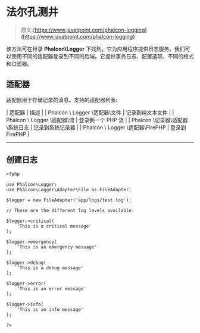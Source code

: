 # 法尔孔测井

> 原文:[https://www.javatpoint.com/phalcon-logging](https://www.javatpoint.com/phalcon-logging)

该方法可在目录 **Phalcon\Logger** 下找到。它为应用程序提供日志服务。我们可以使用不同的适配器登录到不同的后端。它提供事务日志、配置选项、不同的格式和过滤器。

## 适配器

适配器用于存储记录的消息。支持的适配器列表:

| 适配器 | 描述 |
| Phalcon \ Logger \适配器\文件 | 记录到纯文本文件 |
| Phalcon \ Logger \适配器\流 | 登录到一个 PHP 流 |
| Phalcon \记录器\适配器\系统日志 | 记录到系统记录器 |
| Phalcon \ Logger \适配器\FirePHP | 登录到 FirePHP |

* * *

## 创建日志

```
<?php

use Phalcon\Logger;
use Phalcon\Logger\Adapter\File as FileAdapter;

$logger = new FileAdapter('app/logs/test.log');

// These are the different log levels available:

$logger->critical(
    'This is a critical message'
);

$logger->emergency(
    'This is an emergency message'
);

$logger->debug(
    'This is a debug message'
);

$logger->error(
    'This is an error message'
);

$logger->info(
    'This is an info message'
);

?>

```